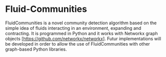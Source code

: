 # Fluid-Communities

FluidCommunities is a novel community detection algorithm based on the simple idea of fluids interacting in an environment, expanding and contracting. It is programmed in Python and it works with Networkx graph objects [https://github.com/networkx/networkx]. Futur implementations will be developed in order to allow the use of FluidCommunities with other graph-based Python libraries.
